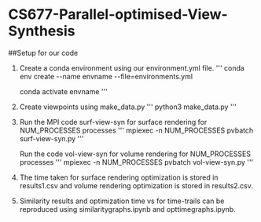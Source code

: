 # CS677-Parallel-optimised-View-Synthesis

##Setup for our code

1. Create a conda environment using our environment.yml file.
   '''
   conda env create --name envname --file=environments.yml 

   conda activate envname 
   '''
2. Create viewpoints using make_data.py
  '''
   python3 make_data.py
   '''

4. Run the MPI code surf-view-syn for surface rendering for NUM_PROCESSES processes
   '''
    mpiexec -n NUM_PROCESSES pvbatch surf-view-syn.py
   '''
   
   Run the code vol-view-syn for volume rendering for NUM_PROCESSES processes
   '''
    mpiexec -n NUM_PROCESSES pvbatch vol-view-syn.py
   '''

6. The time taken for surface rendering optimization is stored in results1.csv and volume rendering optimization is stored in results2.csv.
   
7. Similarity results and optimization time vs for time-trails can be reproduced using similaritygraphs.ipynb and opttimegraphs.ipynb.
